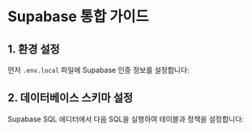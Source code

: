 # Supabase 통합 가이드

## 1. 환경 설정
먼저 `.env.local` 파일에 Supabase 인증 정보를 설정합니다:

## 2. 데이터베이스 스키마 설정
Supabase SQL 에디터에서 다음 SQL을 실행하여 테이블과 정책을 설정합니다: